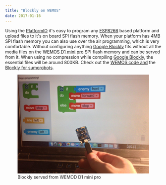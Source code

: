 ```yaml
---
title: "Blockly on WEMOS"
date: 2017-01-16
---
```


Using the [PlatformIO](http://platformio.org/) it's easy to program any [ESP8266](http://www.esp8266.com/) based platform and upload files to it's on board SPI flash memory. When your platform has 4MB SPI flash memory you can also use over the air programming, which is very comfortable. Without configuring anything [Google Blockly](https://developers.google.com/blockly/) fits without all the media files on the [WEMOS D1 mini pro](https://www.wemos.cc/product/d1-mini-pro.html) SPI flash memory and can be served from it. When using no compression while compiling [Google Blockly](https://developers.google.com/blockly/), the essential files will be around 800KB. Check out the [WEMOS code and](https://github.com/robokoding/sumorobot-wemos) the [Blockly for sumorobots](https://github.com/robokoding/blockly).

<figure>
  <img src="/assets/images/wemos-blockly.jpg" alt="sumorobots">
  <figcaption>Blockly served from WEMOD D1 mini pro</figcaption>
</figure>
